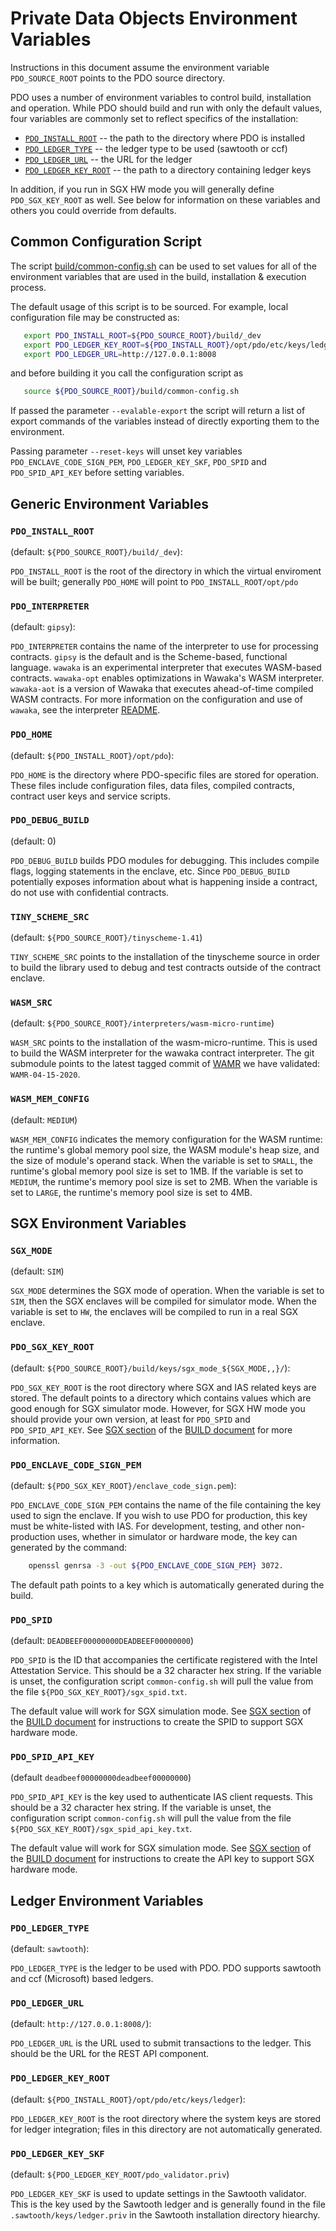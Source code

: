 <!---
Licensed under Creative Commons Attribution 4.0 International License
https://creativecommons.org/licenses/by/4.0/
--->
# Private Data Objects Environment Variables

Instructions in this document assume the environment variable
`PDO_SOURCE_ROOT` points to the PDO source directory.

PDO uses a number of environment variables to control build,
installation and operation. While PDO should build and run with only the
default values, four variables are commonly set to reflect specifics of
the installation:

  * [`PDO_INSTALL_ROOT`](#pdo_install_root) -- the path to the directory where PDO is installed
  * [`PDO_LEDGER_TYPE`](#pdo_ledger_type) -- the ledger type to be used (sawtooth or ccf)
  * [`PDO_LEDGER_URL`](#pdo_ledger_url) -- the URL for the ledger
  * [`PDO_LEDGER_KEY_ROOT`](#pdo_ledger_key_root) -- the path to a directory containing ledger keys


In addition, if you run in SGX HW mode you will generally define
`PDO_SGX_KEY_ROOT` as well. See below for information on these variables
and others you could override from defaults.

<!-- -------------------------------------------------- -->
<!-- -------------------------------------------------- -->
## Common Configuration Script

The script
[build/common-config.sh](../build/common-config.sh)
can be used to set values for all of the environment variables that are
used in the build, installation & execution process.

The default usage of this script is to be sourced. For example, local
configuration file may be constructed as:

```bash
   export PDO_INSTALL_ROOT=${PDO_SOURCE_ROOT}/build/_dev
   export PDO_LEDGER_KEY_ROOT=${PDO_INSTALL_ROOT}/opt/pdo/etc/keys/ledger
   export PDO_LEDGER_URL=http://127.0.0.1:8008
```
and before building it you call the configuration script as

```bash
   source ${PDO_SOURCE_ROOT}/build/common-config.sh
```

If passed the parameter `--evalable-export` the script will return a
list of export commands of the variables instead of directly exporting
them to the environment.

Passing parameter `--reset-keys` will unset key variables
`PDO_ENCLAVE_CODE_SIGN_PEM`, `PDO_LEDGER_KEY_SKF`,
`PDO_SPID` and `PDO_SPID_API_KEY` before setting variables.

<!-- -------------------------------------------------- -->
<!-- -------------------------------------------------- -->
## Generic Environment Variables

<!-- -------------------------------------------------- -->
### `PDO_INSTALL_ROOT`
(default: `${PDO_SOURCE_ROOT}/build/_dev`):

`PDO_INSTALL_ROOT` is the root of the directory in which the virtual
enviroment will be built; generally `PDO_HOME` will point to
`PDO_INSTALL_ROOT/opt/pdo`

<!-- -------------------------------------------------- -->
### `PDO_INTERPRETER`
(default: `gipsy`):

`PDO_INTERPRETER` contains the name of the interpreter to use for
processing contracts. `gipsy` is the default and is the Scheme-based,
functional language. `wawaka` is an experimental interpreter that
executes WASM-based contracts. `wawaka-opt` enables optimizations
in Wawaka's WASM interpreter. `wawaka-aot` is a version of Wawaka that
executes ahead-of-time compiled WASM contracts.
For more information on the configuration
and use of `wawaka`, see the interpreter
[README](../common/interpreter/wawaka/README.md).

<!-- -------------------------------------------------- -->
### `PDO_HOME`
(default: `${PDO_INSTALL_ROOT}/opt/pdo`):

`PDO_HOME` is the directory where PDO-specific files are stored for
operation. These files include configuration files, data files, compiled
contracts, contract user keys and service scripts.

<!-- -------------------------------------------------- -->
### `PDO_DEBUG_BUILD`
(default: 0)

`PDO_DEBUG_BUILD` builds PDO modules for debugging. This includes
compile flags, logging statements in the enclave, etc. Since
`PDO_DEBUG_BUILD` potentially exposes information about what is
happening inside a contract, do not use with confidential contracts.

<!-- -------------------------------------------------- -->
### `TINY_SCHEME_SRC`
(default: `${PDO_SOURCE_ROOT}/tinyscheme-1.41`)

`TINY_SCHEME_SRC` points to the installation of the tinyscheme source in
order to build the library used to debug and test contracts outside of
the contract enclave.

<!-- -------------------------------------------------- -->
### `WASM_SRC`
(default: `${PDO_SOURCE_ROOT}/interpreters/wasm-micro-runtime`)

`WASM_SRC` points to the installation of the wasm-micro-runtime. This
is used to build the WASM interpreter for the wawaka contract interpreter.
The git submodule points to the latest tagged commit of [WAMR](https://github.com/bytecodealliance/wasm-micro-runtime) we have validated:
`WAMR-04-15-2020`.

<!-- -------------------------------------------------- -->
### `WASM_MEM_CONFIG`
(default: `MEDIUM`)

`WASM_MEM_CONFIG` indicates the memory configuration for the
WASM runtime: the runtime's global memory pool size,
the WASM module's heap size, and the size of module's
operand stack.
When the variable is set to `SMALL`, the runtime's global memory
pool size is set to 1MB.
If the variable is set to `MEDIUM`, the runtime's memory pool
size is set to 2MB.
When the variable is set to `LARGE`, the runtime's memory
pool size is set to 4MB.

<!-- -------------------------------------------------- -->
<!-- -------------------------------------------------- -->
## SGX Environment Variables

<!-- -------------------------------------------------- -->
### `SGX_MODE`
(default: `SIM`)

`SGX_MODE` determines the SGX mode of operation. When the variable is
set to `SIM`, then the SGX enclaves will be compiled for simulator
mode. When the variable is set to `HW`, the enclaves will be compiled to
run in a real SGX enclave.

<!-- -------------------------------------------------- -->
### `PDO_SGX_KEY_ROOT`
(default: `${PDO_SOURCE_ROOT}/build/keys/sgx_mode_${SGX_MODE,,}/`):

`PDO_SGX_KEY_ROOT` is the root directory where SGX and IAS related keys
are stored. The default points to a directory which contains values
which are good enough for SGX simulator mode. However, for SGX HW mode
you should provide your own version, at least for `PDO_SPID` and
`PDO_SPID_API_KEY`. See [SGX section](install.md#SGX) of the
[BUILD document](install.md) for more information.

<!-- -------------------------------------------------- -->
### `PDO_ENCLAVE_CODE_SIGN_PEM`
(default: `${PDO_SGX_KEY_ROOT}/enclave_code_sign.pem`):

`PDO_ENCLAVE_CODE_SIGN_PEM` contains the name of the file containing the
key used to sign the enclave. If you wish to use PDO for production,
this key must be white-listed with IAS.  For development, testing, and
other non-production uses, whether in simulator or hardware mode, the
key can generated by the command:

```bash
    openssl genrsa -3 -out ${PDO_ENCLAVE_CODE_SIGN_PEM} 3072.
```

The default path points to a key which is automatically generated during
the build.

<!-- -------------------------------------------------- -->
### `PDO_SPID`
(default: `DEADBEEF00000000DEADBEEF00000000`)

`PDO_SPID` is the ID that accompanies the certificate registered with
the Intel Attestation Service. This should be a 32 character hex
string. If the variable is unset, the configuration script
`common-config.sh` will pull the value from the file
`${PDO_SGX_KEY_ROOT}/sgx_spid.txt`.

The default value will work for SGX simulation mode. See
[SGX section](install.md#SGX) of the [BUILD document](install.md) for
instructions to create the SPID to support SGX hardware mode.

<!-- -------------------------------------------------- -->
### `PDO_SPID_API_KEY`
(default `deadbeef00000000deadbeef00000000`)

`PDO_SPID_API_KEY` is the key used to authenticate IAS client
requests. This should be a 32 character hex string.
If the variable is unset, the configuration script
`common-config.sh` will pull the value from the file
`${PDO_SGX_KEY_ROOT}/sgx_spid_api_key.txt`.

The default value will work for SGX simulation mode. See
[SGX section](install.md#SGX) of the [BUILD document](install.md) for
instructions to create the API key to support SGX hardware mode.

<!-- -------------------------------------------------- -->
<!-- -------------------------------------------------- -->
## Ledger Environment Variables

<!-- -------------------------------------------------- -->
### `PDO_LEDGER_TYPE`
(default: `sawtooth`):

`PDO_LEDGER_TYPE` is the ledger to be used with PDO.
PDO supports sawtooth and ccf (Microsoft) based ledgers.

<!-- -------------------------------------------------- -->
### `PDO_LEDGER_URL`
(default: `http://127.0.0.1:8008/`):

`PDO_LEDGER_URL` is the URL used to submit transactions to the
ledger. This should be the URL for the REST API component.

<!-- -------------------------------------------------- -->
### `PDO_LEDGER_KEY_ROOT`
(default: `${PDO_INSTALL_ROOT}/opt/pdo/etc/keys/ledger`):

`PDO_LEDGER_KEY_ROOT` is the root directory where the system keys are
stored for ledger integration; files in this directory are not
automatically generated.

<!-- -------------------------------------------------- -->
### `PDO_LEDGER_KEY_SKF`
(default: `${PDO_LEDGER_KEY_ROOT/pdo_validator.priv`)

`PDO_LEDGER_KEY_SKF` is used to update settings in the Sawtooth
validator. This is the key used by the Sawtooth ledger and is generally
found in the file `.sawtooth/keys/ledger.priv` in the Sawtooth
installation directory hiearchy.
